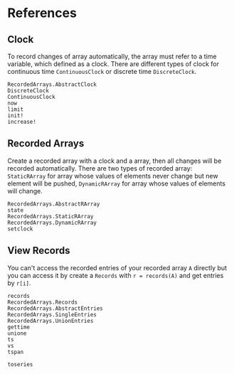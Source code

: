 # References

## Clock

To record changes of array automatically, the array must refer to a time
variable, which defined as a clock. There are different types of clock for
continuous time `ContinuousClock` or discrete time `DiscreteClock`.

```@docs
RecordedArrays.AbstractClock
DiscreteClock
ContinuousClock
now
limit
init!
increase!
```

## Recorded Arrays

Create a recorded array with a clock and a array, then all changes will be recorded
automatically. There are two types of recorded array: `StaticRArray` for array whose
values of elements never change but new element will be pushed, `DynamicRArray` for
array whose values of elements will change.

```@docs
RecordedArrays.AbstractRArray
state
RecordedArrays.StaticRArray
RecordedArrays.DynamicRArray
setclock
```

## View Records

You can't access the recorded entries of your recorded array `A` directly but you can
access it by create a `Records` with `r = records(A)` and get entries by `r[i]`.

```@docs
records
RecordedArrays.Records
RecordedArrays.AbstractEntries
RecordedArrays.SingleEntries
RecordedArrays.UnionEntries
gettime
unione
ts
vs
tspan
```

```@docs
toseries
```
